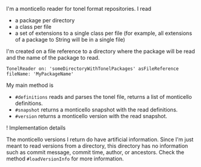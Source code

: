 I'm a monticello reader for tonel format repositories. I read
- a package per directory
- a class per file
- a set of extensions to a single class per file (for example, all extensions of a package to String will be in a single file)

I'm created on a file reference to a directory where the package will be read and the name of the package to read.

```
TonelReader on: 'someDirectoryWithTonelPackages' asFileReference fileName: 'MyPackageName'
```

My main method is
- `#definitions` reads and parses the tonel file, returns a list of monticello definitions.
- `#snapshot` returns a monticello snapshot with the read definitions.
- `#version` returns a monticello version with the read snapshot.

! Implementation details

The monticello versions I return do have artificial information. Since I'm just meant to read versions from a directory, this directory has no information such as commit message, commit time, author, or ancestors. Check the method `#loadVersionInfo` for more information.